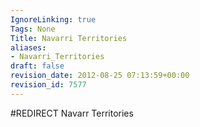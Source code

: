 ```yaml
---
IgnoreLinking: true
Tags: None
Title: Navarri Territories
aliases:
- Navarri_Territories
draft: false
revision_date: 2012-08-25 07:13:59+00:00
revision_id: 7577
---
```


#REDIRECT Navarr Territories